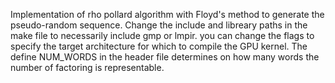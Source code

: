 Implementation of rho pollard algorithm with Floyd's method to generate the pseudo-random sequence. Change the include and libreary paths in the make file to necessarily include gmp or lmpir. you can change the flags to specify the target architecture for which to compile the GPU kernel. The define NUM_WORDS in the header file determines on how many words the number of factoring is representable.
